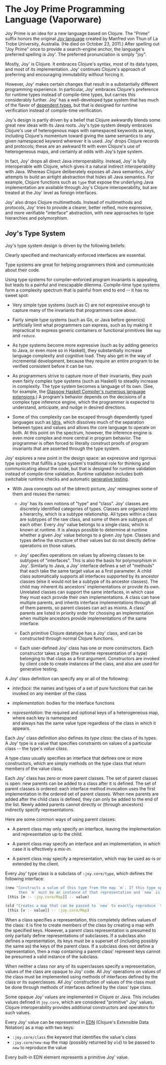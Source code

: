# The Joy Prime Programming Language (Vaporware)

Joy Prime is an idea for a new language based on Clojure.
The "Prime" suffix honors the original [Joy language](https://en.wikipedia.org/wiki/Joy_(programming_language))
created by Manfred von Thun of La Trobe University, Australia. (He died on October 23, 2011.) After spelling
out "Joy Prime" once to provide a search-engine anchor, the language's preferred spelling is Joy'. 
The preferred pronunciation is simply "joy".

Mostly, Joy' is Clojure. It embraces Clojure's syntax, most of its data types, and most of its implementation.
Joy' continues Clojure's approach of preferring and encouraging immutability without forcing it.
 
However, Joy' makes certain changes that result in a substantially different programming experience.
In particular, Joy' embraces Clojure's preference for runtime types instead of compile-time types,
but carries this considerably further. Joy' has a well-developed type system that has
much of the flavor of [dependent types](https://en.wikipedia.org/wiki/Dependent_types),
but that is designed for runtime verification instead of compile-time verification.

Joy's design is partly driven by a belief that Clojure awkwardly blends some great new ideas
with its Java roots. Joy's type system deeply embraces Clojure's use of heterogenous maps with 
namespaced keywords as keys, including Clojure's momentum toward giving the same semantics
to any given namespaced keyword wherever it is used. Joy' drops Clojure records and protocols; 
these are an awkward fit with even Clojure's use of heterogeneous maps, and certainly at odds 
with Joy's type system.

In fact, Joy' drops all direct Java interoperability. Instead, Joy' is fully interoperable with Clojure,
which gives it a natural indirect interoperability with Java. Whereas Clojure deliberately exposes all
Java semantics, Joy' attempts to build an airtight abstraction that hides all Java semantics. For example,
Clojure functions such as `type` that expose the underlying Java implementation are available through 
Joy's Clojure interoperability, but are treated at the Joy' level as foreign interfaces.

Joy' also drops Clojure multimethods. Instead of multimethods and protocols, Joy' tries to provide 
a clearer, better reified, more expressive, and more verifiable "interface" abstraction, with 
new approaches to type hierarchies and polymorphism.  

## Joy's Type System 

Joy's type system design is driven by the following beliefs:

Clearly specified and mechanically enforced interfaces are essential.

Type systems are great for helping programmers think and communicate about their code.

Using type systems for compiler-enforced program invariants is appealing, but
leads to a painful and inescapable dilemma. Compile-time type systems form a complexity
spectrum that is painful from end to end -- it has no sweet spot:
  
* Very simple type systems (such as C) are not expressive enough to capture
  many of the invariants that programmers care about.
  
* Fairly simple type systems (such as Go, or Java before generics)
  artificially limit what programmers can express, such as by making it impractical to express
  generic containers or functional primitives like `map` and `reduce`.
    
* As type systems become more expressive (such as by adding generics to Java, or even more so in Haskell),
  they substantially increase language complexity and cognitive load. They also get in the way of 
  incremental development, because they require an entire program to be verified consistent before
  it can be run.
    
* As programmers strive to capture more of their invariants, they push even fairly complex type systems 
  (such as Haskell) to steadily increase in complexity. The type system becomes a language of its own.
  (See, for example, the [Glasgow Haskell Compiler's numerous language extensions](https://downloads.haskell.org/~ghc/8.2.1/docs/html/users_guide/glasgow_exts.html).)
  A program's behavior depends on the decisions of a complex type inference engine, which the programmer
  is expected to understand, anticipate, and nudge in desired directions.  
    
* Some of this complexity can be escaped through dependently typed languages such as [Idris](https://www.idris-lang.org/),
  which dissolves much of the separation between types and values and allows the core language to operate on both.
  At this point on the spectrum, however, the inference engine is even more complex and more central in program
  behavior. The programmer is often forced to literally construct proofs of program invariants that are asserted
  through the type system.
  
Joy' explores a new point in the design space: an expressive and rigorous type system that fulfills
a type system's traditional role for thinking and communicating about the code, but that is designed 
for runtime validation instead of compile-time validation. Runtime validation includes both 
switchable runtime checks and automatic [generative testing](https://nofluffjuststuff.com/conference/raleigh/2013/08/session?id=29335).

* With Java concepts out of the (direct) picture, Joy' reimagines some of them and reuses the names:

  * Joy' has its own notions of "type" and "class". Joy' classes are discretely identified categories of types. 
    Classes are organized into a hierarchy, which is a subtype relationship. All types within a class 
    are subtypes of the raw class, and some of them are subtypes of each other. Every Joy' value belongs to
    a single class, which is known at runtime. It is always possible to determine at runtime whether a given
    Joy' value belongs to a given Joy type. Classes and types define the structure of their values but
    do not directly define operations on those values.
    
  * Joy' specifies operations on values by allowing classes to be subtypes of "interfaces".
    This is also the basis for polymorphism in Joy'.
    Similarly to Java, a Joy' interface defines a set of "methods" that each take the same target value
    as a first parameter. A child class automatically supports all interfaces supported by its ancestor
    classes (else it would not be a subtype of its ancestor classes). The child may inherent its ancestors'
    implementations or provide its own. Unrelated classes can support the same interfaces, in which case they must
    each provide their own implementations. A class can have multiple parents, and inherits
    interface implementations through all of them parents, so parent classes can act as mixins. 
    A class' parents are listed in priority order for choosing an implementation when multiple ancestors provide
    implementations of the same interface.
    
  * Each primitive Clojure datatype has a Joy' class, and can be constructed through normal Clojure functions.
  
  * Each user-defined Joy' class has one or more constructors. Each constructor takes a type (the runtime 
    representation of a type) belonging to that class as a first argument. Constructors are invoked
    by client code to create instances of the class, and also are used for generative testing.  
    
A Joy' class definition can specify any or all of the following:

* *interface*: the names and types of a set of pure functions that can be invoked on any member of the class

* *implementation*: bodies for the interface functions

* *representation*: the required and optional keys of a heterogeneous map, where each key is namespaced  
  and always has the same value type regardless of the class in which it appears.
  
Each Joy' class definition also defines its *type class*: the class of its types. A Joy' type is
a value that specifies constraints on values of a particular class -- the type's *value class*.

A type class usually specifies an interface that defines one or more constructors, which are simply
methods on the type class that return members of the value class.

Each Joy' class has zero or more parent classes. The set of parent classes is open: new parents can be 
added to a class after it is defined. The set of parent classes is ordered: each interface method invocation
uses the first implementation in the ordered set of parent classes. When new parents are added after the child
class is defined, they can only be added to the end of the list. Newly added parents cannot directly or 
(through ancestors) indirectly specify representations.

Here are some common ways of using parent classes:

* A parent class may only specify an interface, leaving the implementation and representation up to the child.

* A parent class may specify an interface and an implementation, in which case it is effectively a mix-in.

* A parent class may specify a representation, which may be used as-is or extended by the client.

Every Joy' type class is a subclass of `:joy.core/type`, which defines the following interface:
```clojure
(new "Constructs a value of this type from the map `m`. If this type specifies a representation,
      then `m` must be an instance of that representation and `new` is a no-op." 
 [this [m :- :joy.core/Map]] :- value)

(old "Creates a map that can be passed to `new` to exactly reproduce `this`." 
 [this [v :- value]] :- :joy.core/Map)
```

When a class specifies a representation, this completely defines values of the class: it is fine
to create members of the class by creating a map with the specified keys. However, a parent class
representation is presumed to only partially define representations of subclasses. If a subclass also
defines a representation, its keys must be a superset of (including possibly the same as) the keys of 
the parent class. If a subclass does not define a representation, then a map containing a parent class'
represent keys cannot be presumed a valid instance of the subclass.

When neither a class nor any of its superclasses specify a representation, values of the class are 
opaque to Joy' code. All Joy' operations on values of the class must be implemented using methods of 
interfaces defined by the class or its superclasses. All Joy' construction of values of the class must
be done through methods of interfaces defined by the class' type class.

Some opaque Joy' values are implemented in Clojure or Java. This includes values defined in `joy.core`,
which are considered "primitive" Joy' values. Clojure interoperability provides additional constructors 
and operators for such values.

Every Joy' value can be represented in [EDN](https://github.com/edn-format/edn) (Clojure's Extensible Data Notation)
as a map with two keys:

* `:joy.core/class` the keyword that identifies the value's class
* `:joy.core/new-map` the map (possibly returned by `old`) to be passed to `new` to reproduce the value

Every built-in EDN element represents a primitive Joy' value.
